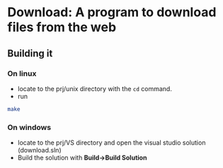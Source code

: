 # Download: A program to download files from the web

## Building it
### On linux
- locate to the prj/unix directory with the `cd` command.
- run
```bash
make
```

### On windows
- locate to the prj/VS directory and open the visual studio solution (download.sln)
- Build the solution with **Build->Build Solution**